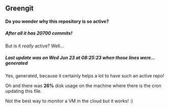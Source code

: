 ## Greengit

#### Do you wonder why this repository is so active?

##### After all it has 20700 commits!

But is it *really* active? Well...

##### Last update was on Wed Jun 23 at 08:25:23 when those lines were... generated

Yes, generated, because it certainly helps a lot to have such an active repo!

Oh and there was **26%** disk usage on the machine
where there is the cron updating this file.

Not the best way to monitor a VM in the cloud but it works! :)
